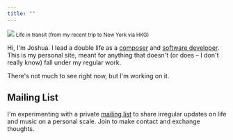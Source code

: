 ```yaml
---
title: ""
---
```


![](/images/hkg.jpeg)
<small>Life in transit (from my recent trip to New York via HKG)</small>

Hi, I'm Joshua. I lead a double life as a [composer](https://music.cerdenia.com) and [software developer](https://github.com/joshuacerdenia). This is my personal site, meant for anything that doesn't (or does – I don't really know) fall under my regular work.

There's not much to see right now, but I'm working on it.

## Mailing List

I'm experimenting with a private [mailing list](http://tinyletter.com/jcletters) to share irregular updates on life and music on a personal scale. Join to make contact and exchange thoughts.
